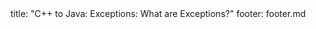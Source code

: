 <frontmatter>
title: "C++ to Java: Exceptions: What are Exceptions?"
footer: footer.md
</frontmatter>

<include src="navbar.md" boilerplate />

<include src="unit-inPage-asFlat.md" boilerplate />